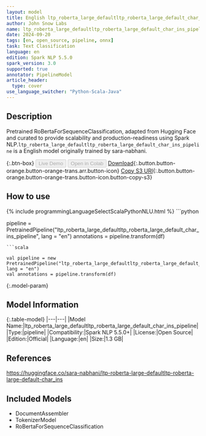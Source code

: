 ```yaml
---
layout: model
title: English ltp_roberta_large_defaultltp_roberta_large_default_char_ins_pipeline pipeline RoBertaForSequenceClassification from sara-nabhani
author: John Snow Labs
name: ltp_roberta_large_defaultltp_roberta_large_default_char_ins_pipeline
date: 2024-09-20
tags: [en, open_source, pipeline, onnx]
task: Text Classification
language: en
edition: Spark NLP 5.5.0
spark_version: 3.0
supported: true
annotator: PipelineModel
article_header:
  type: cover
use_language_switcher: "Python-Scala-Java"
---
```


## Description

Pretrained RoBertaForSequenceClassification, adapted from Hugging Face and curated to provide scalability and production-readiness using Spark NLP.`ltp_roberta_large_defaultltp_roberta_large_default_char_ins_pipeline` is a English model originally trained by sara-nabhani.

{:.btn-box}
<button class="button button-orange" disabled>Live Demo</button>
<button class="button button-orange" disabled>Open in Colab</button>
[Download](https://s3.amazonaws.com/auxdata.johnsnowlabs.com/public/models/ltp_roberta_large_defaultltp_roberta_large_default_char_ins_pipeline_en_5.5.0_3.0_1726804540890.zip){:.button.button-orange.button-orange-trans.arr.button-icon}
[Copy S3 URI](s3://auxdata.johnsnowlabs.com/public/models/ltp_roberta_large_defaultltp_roberta_large_default_char_ins_pipeline_en_5.5.0_3.0_1726804540890.zip){:.button.button-orange.button-orange-trans.button-icon.button-copy-s3}

## How to use



<div class="tabs-box" markdown="1">
{% include programmingLanguageSelectScalaPythonNLU.html %}
```python

pipeline = PretrainedPipeline("ltp_roberta_large_defaultltp_roberta_large_default_char_ins_pipeline", lang = "en")
annotations =  pipeline.transform(df)   

```
```scala

val pipeline = new PretrainedPipeline("ltp_roberta_large_defaultltp_roberta_large_default_char_ins_pipeline", lang = "en")
val annotations = pipeline.transform(df)

```
</div>

{:.model-param}
## Model Information

{:.table-model}
|---|---|
|Model Name:|ltp_roberta_large_defaultltp_roberta_large_default_char_ins_pipeline|
|Type:|pipeline|
|Compatibility:|Spark NLP 5.5.0+|
|License:|Open Source|
|Edition:|Official|
|Language:|en|
|Size:|1.3 GB|

## References

https://huggingface.co/sara-nabhani/ltp-roberta-large-defaultltp-roberta-large-default-char_ins

## Included Models

- DocumentAssembler
- TokenizerModel
- RoBertaForSequenceClassification
